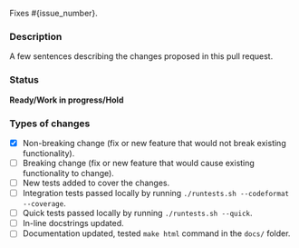 Fixes #{issue_number}.

### Description
A few sentences describing the changes proposed in this pull request.

### Status
**Ready/Work in progress/Hold**

### Types of changes
<!--- Put an `x` in all the boxes that apply, and remove the not applicable items -->
- [x] Non-breaking change (fix or new feature that would not break existing functionality).
- [ ] Breaking change (fix or new feature that would cause existing functionality to change).
- [ ] New tests added to cover the changes.
- [ ] Integration tests passed locally by running `./runtests.sh --codeformat --coverage`.
- [ ] Quick tests passed locally by running `./runtests.sh --quick`.
- [ ] In-line docstrings updated.
- [ ] Documentation updated, tested `make html` command in the `docs/` folder.
